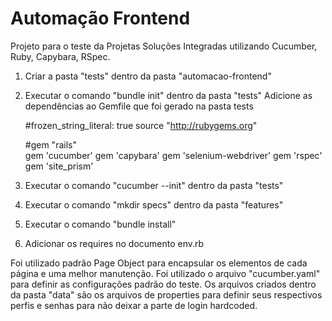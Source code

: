 # Automação Frontend

Projeto para o teste da Projetas Soluções Integradas utilizando Cucumber, Ruby, Capybara, RSpec.

1. Criar a pasta "tests" dentro da pasta "automacao-frontend"
2. Executar o comando "bundle init" dentro da pasta "tests"
   Adicione as dependências ao Gemfile que foi gerado na pasta tests
   
    #frozen_string_literal: true
    source "http://rubygems.org"

    #gem "rails"   
    gem 'cucumber'
    gem 'capybara'
    gem 'selenium-webdriver'
    gem 'rspec'
    gem 'site_prism'

3. Executar o comando "cucumber --init" dentro da pasta "tests"
4. Executar o comando "mkdir specs" dentro da pasta "features"
5. Executar o comando "bundle install"
6. Adicionar os requires no documento env.rb

Foi utilizado padrão Page Object para encapsular os elementos de cada página e uma melhor manutenção.
Foi utilizado o arquivo "cucumber.yaml" para definir as configurações padrão do teste.
Os arquivos criados dentro da pasta "data" são os arquivos de properties para definir seus respectivos perfis e senhas para não deixar a parte de login hardcoded.
   
